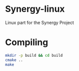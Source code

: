 # Synergy-linux
Linux part for the Synergy Project

# Compiling
```bash
mkdir -p build && cd build
cmake ..
make
```
